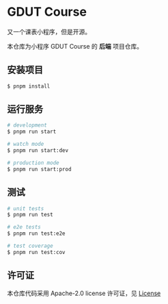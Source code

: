 # GDUT Course

又一个课表小程序，但是开源。

本仓库为小程序 GDUT Course 的 **后端** 项目仓库。

## 安装项目

```bash
$ pnpm install
```

## 运行服务

```bash
# development
$ pnpm run start

# watch mode
$ pnpm run start:dev

# production mode
$ pnpm run start:prod
```

## 测试

```bash
# unit tests
$ pnpm run test

# e2e tests
$ pnpm run test:e2e

# test coverage
$ pnpm run test:cov
```

## 许可证

本仓库代码采用 Apache-2.0 license 许可证，见 [License](https://github.com/StarHeartHunt/gdut-course-backend/blob/main/LICENSE)